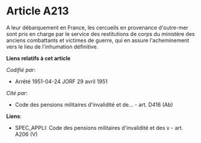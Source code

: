 # Article A213

A leur débarquement en France, les cercueils en provenance d'outre-mer sont pris en charge par le service des restitutions de
corps du ministère des anciens combattants et victimes de guerre, qui en assure l'acheminement vers le lieu de l'inhumation
définitive.

**Liens relatifs à cet article**

_Codifié par_:

  - Arrêté 1951-04-24 JORF 29 avril 1951

_Cité par_:

  - Code des pensions militaires d'invalidité et de... - art. D416 (Ab)

**Liens**:

  - SPEC_APPLI: Code des pensions militaires d'invalidité et des v - art. A206 (V)
